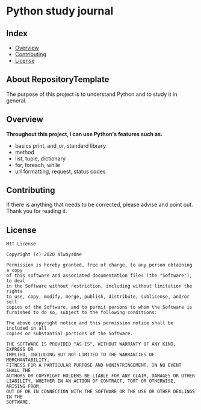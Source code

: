 # Python study journal
## Index

  - [Overview](#overview) 
  - [Contributing](#contributing)
  - [License](#license)

## About RepositoryTemplate 
The purpose of this project is to understand Python and to study it in general.  

## Overview

**Throughout this project, i can use Python's features such as.**
- basics print, and_or, standard library
- method
- list, tuple, dictionary
- for, foreach, while
- url formatting, request, status codes

## Contributing

If there is anything that needs to be corrected, please advise and point out. Thank you for reading it.

## License

```
MIT License

Copyright (c) 2020 always0ne

Permission is hereby granted, free of charge, to any person obtaining a copy
of this software and associated documentation files (the "Software"), to deal
in the Software without restriction, including without limitation the rights
to use, copy, modify, merge, publish, distribute, sublicense, and/or sell
copies of the Software, and to permit persons to whom the Software is
furnished to do so, subject to the following conditions:

The above copyright notice and this permission notice shall be included in all
copies or substantial portions of the Software.

THE SOFTWARE IS PROVIDED "AS IS", WITHOUT WARRANTY OF ANY KIND, EXPRESS OR
IMPLIED, INCLUDING BUT NOT LIMITED TO THE WARRANTIES OF MERCHANTABILITY,
FITNESS FOR A PARTICULAR PURPOSE AND NONINFRINGEMENT. IN NO EVENT SHALL THE
AUTHORS OR COPYRIGHT HOLDERS BE LIABLE FOR ANY CLAIM, DAMAGES OR OTHER
LIABILITY, WHETHER IN AN ACTION OF CONTRACT, TORT OR OTHERWISE, ARISING FROM,
OUT OF OR IN CONNECTION WITH THE SOFTWARE OR THE USE OR OTHER DEALINGS IN THE
SOFTWARE.
```
